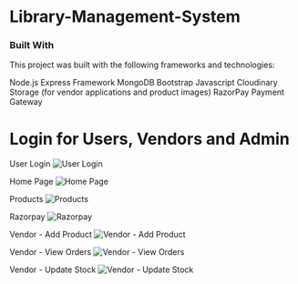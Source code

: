 # Library-Management-System

### Built With
This project was built with the following frameworks and technologies:

Node.js
Express Framework
MongoDB
Bootstrap
Javascript
Cloudinary Storage (for vendor applications and product images)
RazorPay Payment Gateway

# Login for Users, Vendors and Admin
 User Login
 ![User Login](https://github.com/ChetanChaudhary6/Library-Management-System/assets/93438802/9df0bd3f-ad30-4095-9fed-f1f27ba37422)
 
Home Page
![Home Page](https://github.com/ChetanChaudhary6/Library-Management-System/assets/93438802/8f5783bb-024d-48bb-96c2-41676e8496f5)

Products
![Products](https://github.com/ChetanChaudhary6/Library-Management-System/assets/93438802/0701e6bf-e30e-43c5-b60c-4a3d7441454d)

Razorpay
![Razorpay](https://github.com/ChetanChaudhary6/Library-Management-System/assets/93438802/f3fc7321-cacd-4e8d-b570-c5ffd301f152)

Vendor - Add Product
![Vendor - Add Product](https://github.com/ChetanChaudhary6/Library-Management-System/assets/93438802/ed2061cf-0de0-4fac-a818-4c2a1187721e)

Vendor - View Orders
![Vendor - View Orders](https://github.com/ChetanChaudhary6/Library-Management-System/assets/93438802/ade1f0e0-461a-4fd0-8adc-9e16f99fb8e6)

Vendor - Update Stock
![Vendor - Update Stock](https://github.com/ChetanChaudhary6/Library-Management-System/assets/93438802/a6c284db-a4f4-49c1-a695-3f8d096fa286)
